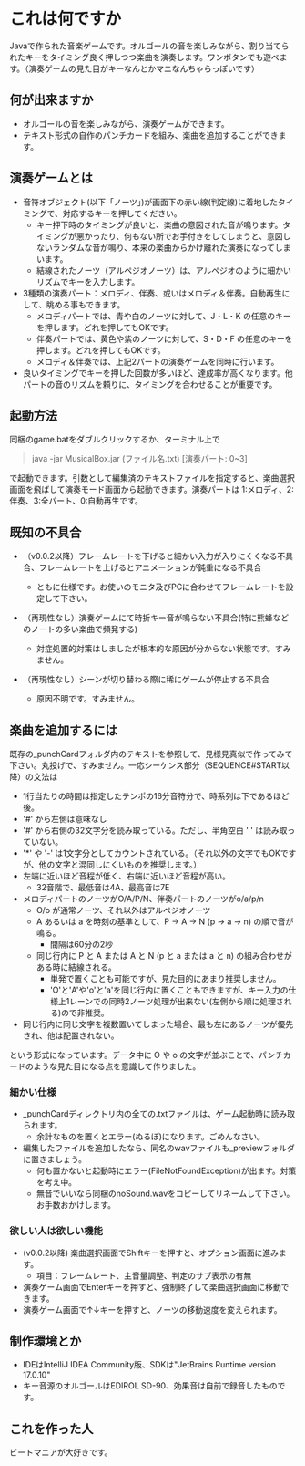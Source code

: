# これは何ですか
Javaで作られた音楽ゲームです。オルゴールの音を楽しみながら、割り当てられたキーをタイミング良く押しつつ楽曲を演奏します。ワンボタンでも遊べます。（演奏ゲームの見た目がキーなんとかマニなんちゃらっぽいです）

## 何が出来ますか
- オルゴールの音を楽しみながら、演奏ゲームができます。
- テキスト形式の自作のパンチカードを組み、楽曲を追加することができます。

## 演奏ゲームとは
- 音符オブジェクト(以下「ノーツ」)が画面下の赤い線(判定線)に着地したタイミングで、対応するキーを押してください。
  - キー押下時のタイミングが良いと、楽曲の意図された音が鳴ります。タイミングが悪かったり、何もない所でお手付きをしてしまうと、意図しないランダムな音が鳴り、本来の楽曲からかけ離れた演奏になってしまいます。
  - 結線されたノーツ（アルペジオノーツ）は、アルペジオのように細かいリズムでキーを入力します。
- 3種類の演奏パート：メロディ、伴奏、或いはメロディ＆伴奏。自動再生にして、眺める事もできます。
  - メロディパートでは、青や白のノーツに対して、J・L・K の任意のキーを押します。どれを押してもOKです。
  - 伴奏パートでは、黄色や紫のノーツに対して、S・D・F の任意のキーを押します。どれを押してもOKです。
  - メロディ＆伴奏では、上記2パートの演奏ゲームを同時に行います。
- 良いタイミングでキーを押した回数が多いほど、達成率が高くなります。他パートの音のリズムを頼りに、タイミングを合わせることが重要です。

## 起動方法
同梱のgame.batをダブルクリックするか、ターミナル上で

> java -jar MusicalBox.jar (ファイル名.txt) [演奏パート: 0~3]

で起動できます。引数として編集済のテキストファイルを指定すると、楽曲選択画面を飛ばして演奏モード画面から起動できます。演奏パートは 1:メロディ、2:伴奏、3:全パート、0:自動再生です。

## 既知の不具合
- （v0.0.2以降）フレームレートを下げると細かい入力が入りにくくなる不具合、フレームレートを上げるとアニメーションが鈍重になる不具合
  - ともに仕様です。お使いのモニタ及びPCに合わせてフレームレートを設定して下さい。

- （再現性なし）演奏ゲームにて時折キー音が鳴らない不具合(特に熊蜂などのノートの多い楽曲で頻発する)
  - 対症処置的対策はしましたが根本的な原因が分からない状態です。すみません。

- （再現性なし）シーンが切り替わる際に稀にゲームが停止する不具合
  - 原因不明です。すみません。

## 楽曲を追加するには
既存の_punchCardフォルダ内のテキストを参照して、見様見真似で作ってみて下さい。丸投げで、すみません。一応シーケンス部分（SEQUENCE#START以降）の文法は
- 1行当たりの時間は指定したテンポの16分音符分で、時系列は下であるほど後。
- '#' から左側は意味なし
- '#' から右側の32文字分を読み取っている。ただし、半角空白 ' ' は読み取っていない。
- '*' や '-' は1文字分としてカウントされている。（それ以外の文字でもOKですが、他の文字と混同しにくいものを推奨します。）
- 左端に近いほど音程が低く、右端に近いほど音程が高い。
  - 32音階で、最低音は4A、最高音は7E
- メロディパートのノーツがO/A/P/N、伴奏パートのノーツがo/a/p/n
  - O/o が通常ノーツ、それ以外はアルペジオノーツ
  - A あるいは a を時刻の基準として、P → A → N (p → a → n) の順で音が鳴る。
    - 間隔は60分の2秒
  - 同じ行内に P と A または A と N (p と a または a と n) の組み合わせがある時に結線される。
    - 単発で置くことも可能ですが、見た目的にあまり推奨しません。
    - 'O'と'A'や'o'と'a'を同じ行内に置くこともできますが、キー入力の仕様上1レーンでの同時2ノーツ処理が出来ない(左側から順に処理される)ので非推奨。
- 同じ行内に同じ文字を複数置いてしまった場合、最も左にあるノーツが優先され、他は配置されない。

という形式になっています。データ中に O や o の文字が並ぶことで、パンチカードのような見た目になる点を意識して作りました。

### 細かい仕様
- _punchCardディレクトリ内の全ての.txtファイルは、ゲーム起動時に読み取られます。
  - 余計なものを置くとエラー(ぬるぽ)になります。ごめんなさい。
- 編集したファイルを追加したなら、同名のwavファイルも_previewフォルダに置きましょう。
  - 何も置かないと起動時にエラー(FileNotFoundException)が出ます。対策を考え中。
  - 無音でいいなら同梱のnoSound.wavをコピーしてリネームして下さい。お手数おかけします。

### 欲しい人は欲しい機能
- (v0.0.2以降) 楽曲選択画面でShiftキーを押すと、オプション画面に進みます。
  - 項目：フレームレート、主音量調整、判定のサブ表示の有無
- 演奏ゲーム画面でEnterキーを押すと、強制終了して楽曲選択画面に移動できます。
- 演奏ゲーム画面で↑↓キーを押すと、ノーツの移動速度を変えられます。

## 制作環境とか
- IDEはIntelliJ IDEA Community版、SDKは"JetBrains Runtime version 17.0.10"
- キー音源のオルゴールはEDIROL SD-90、効果音は自前で録音したものです。

## これを作った人
ビートマニアが大好きです。
